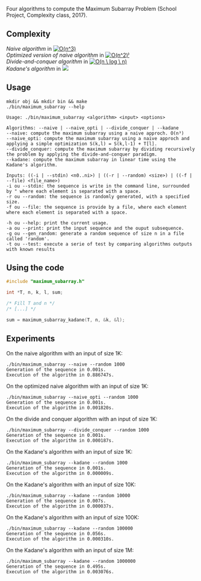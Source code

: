 Four algorithms to compute the Maximum Subarray Problem (School Project, Complexity class, 2017).

## Complexity

*Naive algorithm* in <a href="https://www.codecogs.com/eqnedit.php?latex=O(n^3)" target="_blank"><img src="https://latex.codecogs.com/gif.latex?O(n^3)" title="O(n^3)" /></a> \
*Optimized version of naive algorithm* in <a href="https://www.codecogs.com/eqnedit.php?latex=O(n^2)" target="_blank"><img src="https://latex.codecogs.com/gif.latex?O(n^2)" title="O(n^2)⁾" /></a> \
*Divide-and-conquer algorithm* in <a href="https://www.codecogs.com/eqnedit.php?latex=O(n&space;\&space;log&space;\&space;n)" target="_blank"><img src="https://latex.codecogs.com/gif.latex?O(n&space;\&space;log&space;\&space;n)" title="O(n \ log \ n)" /></a> \
*Kadane's algorithm* in <img src="https://latex.codecogs.com/gif.latex?O(n)"/>

## Usage

```
mkdir obj && mkdir bin && make
./bin/maximum_subarray --help

Usage: ./bin/maximum_subarray <algorithm> <input> <options>

Algorithms: --naive | --naive_opti | --divide_conquer | --kadane
--naive: compute the maximum subarray using a naive approch. O(n³)
--naive_opti: compute the maximum subarray using a naive approch and applying a simple optimization S(k,l) = S(k,l-1) + T[l].
--divide_conquer: compute the maximum subarray by dividing recursively the problem by applying the divide-and-conquer paradigm.
--kadane: compute the maximum subarray in linear time using the Kadane's algorithm.

Inputs: ((-i | --stdin) <n0..ni>) | ((-r | --random) <size>) | ((-f | --file) <file_name>)
-i ou --stdin: the sequence is write in the command line, surrounded by " where each element is separated with a space.
-r ou --random: the sequence is randomly generated, with a specified size.
-f ou --file: the sequence is provide by a file, where each element where each element is separated with a space.

-h ou --help: print the current usage.
-a ou --print: print the input sequence and the ouput subsequence.
-g ou --gen_random: generate a random sequence of size n in a file called 'random'.
-t ou --test: execute a serie of test by comparing algorithms outputs with known results
```

## Using the code

```c
#include "maximum_subarray.h"

int *T, n, k, l, sum;

/* Fill T and n */
/* [...] */

sum = maximum_subarray_kadane(T, n, &k, &l);
```

## Experiments

On the naive algorithm with an input of size 1K:
```
./bin/maximum_subarray --naive --random 1000
Generation of the sequence in 0.001s.
Execution of the algorithm in 0.886747s.
```

On the optimized naive algorithm with an input of size 1K:
```
./bin/maximum_subarray --naive_opti --random 1000
Generation of the sequence in 0.001s.
Execution of the algorithm in 0.001820s.
```

On the divide and conquer algorithm with an input of size 1K:
```
./bin/maximum_subarray --divide_conquer --random 1000
Generation of the sequence in 0.001s.
Execution of the algorithm in 0.000187s.
```

On the Kadane's algorithm with an input of size 1K:
```
./bin/maximum_subarray --kadane --random 1000
Generation of the sequence in 0.001s.
Execution of the algorithm in 0.000009s.
```

On the Kadane's algorithm with an input of size 10K:
```
./bin/maximum_subarray --kadane --random 10000
Generation of the sequence in 0.007s.
Execution of the algorithm in 0.000037s.
```

On the Kadane's algorithm with an input of size 100K:
```
./bin/maximum_subarray --kadane --random 100000
Generation of the sequence in 0.056s.
Execution of the algorithm in 0.000310s.
```

On the Kadane's algorithm with an input of size 1M:
```
./bin/maximum_subarray --kadane --random 1000000
Generation of the sequence in 0.495s.
Execution of the algorithm in 0.003076s.
```
